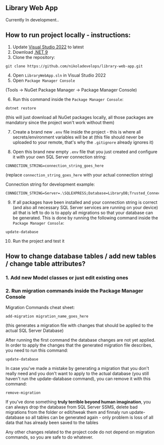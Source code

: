 ## Library Web App

Currently In development..


## How to run project locally - instructions:

1. Update [Visual Studio 2022](https://visualstudio.microsoft.com/vs/) to latest
2. Download [.NET 9](https://dotnet.microsoft.com/en-us/download/dotnet/9.0)
3. Clone the repository:
```
git clone https://github.com/nikoladevelops/library-web-app.git
```

4. Open `LibraryWebApp.sln` in Visual Studio 2022
5. Open `Package Manager Console`

(Tools -> NuGet Package Manager -> Package Manager Console)

6. Run this command inside the `Package Manager Console`:
```
dotnet restore
```
(this will just download all NuGet packages locally, all those packages are mandatory since the project won't work without them)

7. Create a brand new `.env` file inside the project - this is where all secrets/environment variables will be at (this file should never be uploaded to your remote, that's why the `.gitignore` already ignores it)

8. Open this brand new empty `.env` file that you just created and configure it with your own SQL Server connection string:

```
CONNECTION_STRING=connection_string_goes_here
```
(replace `connection_string_goes_here` with your actual connection string)


Connection string for development example:

```
CONNECTION_STRING=Server=.\SQLEXPRESS;Database=LibraryDB;Trusted_Connection=True;MultipleActiveResultSets=true;TrustServerCertificate=True;
```


9. If all packages have been installed and your connection string is correct (and also all necessary SQL Server services are running on your device) all that is left to do is to apply all migrations so that your database can be generated.
This is done by running the following command inside the `Package Manager Console`:

```
update-database
```

10. Run the project and test it


## How to change database tables / add new tables / change table attributes?

### 1. Add new Model classes or just edit existing ones
### 2. Run migration commands inside the Package Manager Console

Migration Commands cheat sheet:

```
add-migration migration_name_goes_here
```
(this generates a migration file with changes that should be applied to the actual SQL Server Database)

After running the first command the database changes are not yet applied.
In order to apply the changes that the generated migration file describes, you need to run this command:

```
update-database
```

In case you've made a mistake by generating a migration that you don't really need and you don't
want to apply to the actual database (you still haven't run the update-database command), you can remove it with this command:

```
remove-migration
```

If you've done something <b>truly terrible beyond human imagination</b>, you can always drop the database from SQL Server SSMS, delete bad migrations from the folder or edit/tweak them and finnaly run update-database so all tables can be generated again - only problem is loss of all data that has already been saved to the tables

Any other changes related to the project code do not depend on migration commands, so you are safe to do whatever.


